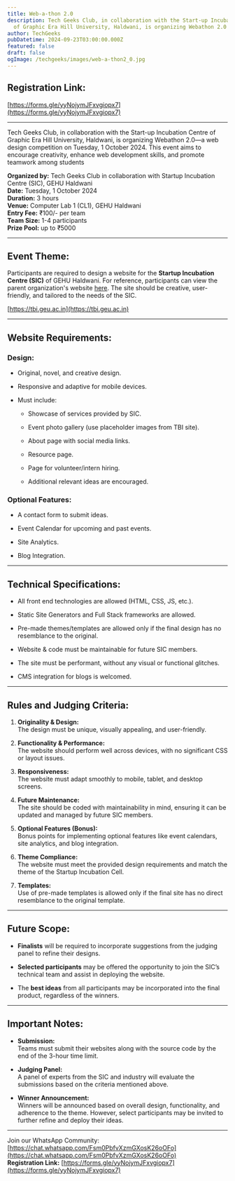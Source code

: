 ```yaml
---
title: Web-a-thon 2.0
description: Tech Geeks Club, in collaboration with the Start-up Incubation Cell
  of Graphic Era Hill University, Haldwani, is organizing Webathon 2.0
author: TechGeeks
pubDatetime: 2024-09-23T03:00:00.000Z
featured: false
draft: false
ogImage: /techgeeks/images/web-a-thon2_0.jpg
---
```

## Registration Link:

[https://forms.gle/yyNojymJFxvgiopx7](https://forms.gle/yyNojymJFxvgiopx7)

* * *

Tech Geeks Club, in collaboration with the Start-up Incubation Centre of Graphic Era Hill University, Haldwani, is organizing Webathon 2.0—a web design competition on Tuesday, 1 October 2024. This event aims to encourage creativity, enhance web development skills, and promote teamwork among students

**Organized by:** Tech Geeks Club in collaboration with Startup Incubation Centre (SIC), GEHU Haldwani  
**Date:** Tuesday, 1 October 2024  
**Duration:** 3 hours  
**Venue:** Computer Lab 1 (CL1), GEHU Haldwani  
**Entry Fee:** ₹100/- per team  
**Team Size:** 1-4 participants  
**Prize Pool:** up to ₹5000

* * *

## Event Theme:

Participants are required to design a website for the **Startup Incubation Centre (SIC)** of GEHU Haldwani. For reference, participants can view the parent organization's website [here](https://tbi.geu.ac.in). The site should be creative, user-friendly, and tailored to the needs of the SIC.

[https://tbi.geu.ac.in](https://tbi.geu.ac.in)

* * *

## Website Requirements:

### **Design:**

*   Original, novel, and creative design.
    
*   Responsive and adaptive for mobile devices.
    
*   Must include:
    
    *   Showcase of services provided by SIC.
        
    *   Event photo gallery (use placeholder images from TBI site).
        
    *   About page with social media links.
        
    *   Resource page.
        
    *   Page for volunteer/intern hiring.
        
    *   Additional relevant ideas are encouraged.
        

### **Optional Features:**

*   A contact form to submit ideas.
    
*   Event Calendar for upcoming and past events.
    
*   Site Analytics.
    
*   Blog Integration.
    

* * *

## Technical Specifications:

*   All front end technologies are allowed (HTML, CSS, JS, etc.).
    
*   Static Site Generators and Full Stack frameworks are allowed.
    
*   Pre-made themes/templates are allowed only if the final design has no resemblance to the original.
    
*   Website & code must be maintainable for future SIC members.
    
*   The site must be performant, without any visual or functional glitches.
    
*   CMS integration for blogs is welcomed.
    

* * *

## Rules and Judging Criteria:

1.  **Originality & Design:**  
    The design must be unique, visually appealing, and user-friendly.
    
2.  **Functionality & Performance:**  
    The website should perform well across devices, with no significant CSS or layout issues.
    
3.  **Responsiveness:**  
    The website must adapt smoothly to mobile, tablet, and desktop screens.
    
4.  **Future Maintenance:**  
    The site should be coded with maintainability in mind, ensuring it can be updated and managed by future SIC members.
    
5.  **Optional Features (Bonus):**  
    Bonus points for implementing optional features like event calendars, site analytics, and blog integration.
    
6.  **Theme Compliance:**  
    The website must meet the provided design requirements and match the theme of the Startup Incubation Cell.
    
7.  **Templates:**  
    Use of pre-made templates is allowed only if the final site has no direct resemblance to the original template.
    

* * *

## Future Scope:

*   **Finalists** will be required to incorporate suggestions from the judging panel to refine their designs.
    
*   **Selected participants** may be offered the opportunity to join the SIC’s technical team and assist in deploying the website.
    
*   The **best ideas** from all participants may be incorporated into the final product, regardless of the winners.
    

* * *

## Important Notes:

*   **Submission:**  
    Teams must submit their websites along with the source code by the end of the 3-hour time limit.
    
*   **Judging Panel:**  
    A panel of experts from the SIC and industry will evaluate the submissions based on the criteria mentioned above.
    
*   **Winner Announcement:**  
    Winners will be announced based on overall design, functionality, and adherence to the theme. However, select participants may be invited to further refine and deploy their ideas.
    

* * *

Join our WhatsApp Community: [https://chat.whatsapp.com/Fsm0PbfvXzmGXosK26oOFo](https://chat.whatsapp.com/Fsm0PbfvXzmGXosK26oOFo)  
**Registration Link:** [https://forms.gle/yyNojymJFxvgiopx7](https://forms.gle/yyNojymJFxvgiopx7)